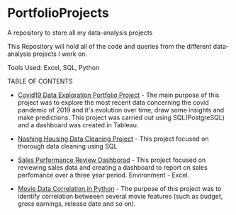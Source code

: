 # PortfolioProjects

A repository to store all my data-analysis projects

This Repository will hold all of the code and queries from the different data-analysis projects I work on.

Tools Used: Excel, SQL, Python

TABLE OF CONTENTS

* [Covid19 Data Exploration Portfolio Project](/Covid19_Data_Exploration_Portfolio_Projec.sql) - The main purpose of this project was to explore the most recent data concerning the covid pandemic of 2019 and it's evolution over time, draw some insights and make predictions. This project was carried out using SQL(PostgreSQL) and a dashboard was created in Tableau.

* [Nashing Housing Data Cleaning Project](/NashvilleHousingPrortfolioProject.sql) - This project focused on thorough data cleaning using SQL

* [Sales Performance Review Dashborad](/SalesPerformanceReview.xlsx) - This project focused on reviewing sales data and creating a dashboard to report on sales perfomance over a three year period. Environment - Excel.

* [Movie Data Correlation in Python](/Data%20Correlation%20in%20Python.ipynb) - The purpose of this project was to identify correlation betweeen several movie features (such as budget, gross earnings, release date and so on).
